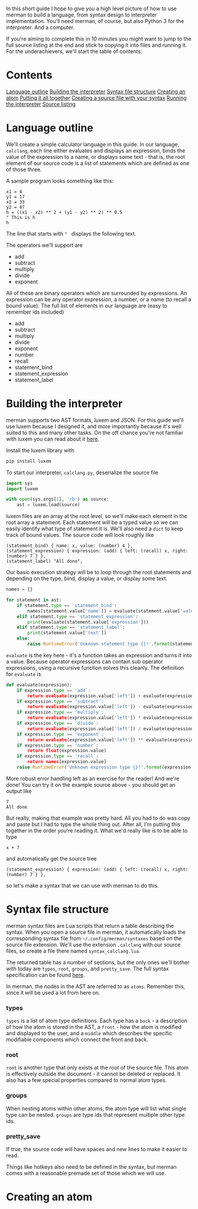 In this short guide I hope to give you a high level picture of how to use merman to build a language, from syntax design to interpreter implementation.  You'll need merman, of course, but also Python 3 for the interpreter.  And a computer.

If you're aiming to complete this in 10 minutes you might want to jump to the full source listing at the end and stick to copying it into files and running it.  For the underachievers, we'll start the table of contents:

# Contents
[Language outline](#language-outline)
[Building the interpreter](#building-the-interpreter)
[Syntax file structure](#syntax-file-structure)
[Creating an atom](#creating-an-atom)
[Putting it all together](#putting-it-all-together)
[Creating a source file with your syntax](#creating-a-source-file-with-your-syntax)
[Running the interpreter](#running-the-interpreter)
[Source listing](#source-listing)

# Language outline

We'll create a simple calculator language in this guide.  In our language, `calclang`, each line either evaluates and displays an expression, binds the value of the expression to a name, or displays some text - that is, the root element of our source code is a list of statements which are defined as one of those three.

A sample program looks something like this:
```
x1 = 4
y1 = 17
x2 = 33
y2 = 47
h = ((x1 - x2) ** 2 + (y1 - y2) ** 2) ** 0.5
" This is h
h
```

The line that starts with `" ` displays the following text.

The operators we'll support are

- add
- subtract
- multiply
- divide
- exponent

All of these are binary operators which are surrounded by expressions.  An expression can be any operator expression, a number, or a name (to recall a bound value).  The full list of elements in our language are (easy to remember ids included)

- add
- subtract
- multiply
- divide
- exponent
- number
- recall
- statement_bind
- statement_expression
- statement_label

# Building the interpreter

merman supports two AST formats, luxem and JSON.  For this guide we'll use luxem because I designed it, and more importantly because it's well suited to this and many other tasks.  On the off chance you're not familiar with luxem you can read about it [here](https://github.com/rendaw/luxem).

Install the luxem library with
```sh
pip install luxem
```

To start our interpreter, `calclang.py`, deserialize the source file
```python
import sys
import luxem

with open(sys.args[1], 'rb') as source:
    ast = luxem.load(source)
```

luxem files are an array at the root level, so we'll make each element in the root array a statement.  Each statement will be a typed value so we can easily identify what type of statement it is.  We'll also need a `dict` to keep track of bound values.  The source code will look roughly like

```luxem
(statement_bind) { name: x, value: (number) 4 },
(statement_expression) { expression: (add) { left: (recall) x, right: (number) 7 } },
(statement_label) "All done",
```

Our basic execution strategy will be to loop through the root statements and depending on the type, bind, display a value, or display some text.

```python
names = {}

for statement in ast:
    if statement.type == 'statement_bind':
        names[statement.value['name']] = evaluate(statement.value['value'])
    elif statement.type == 'statement_expression':
        print(evaluate(statement.value['expression']))
    elif statement.type == 'statement_label':
        print(statement.value['text'])
    else:
        raise RuntimeError('Unknown statement type {}!'.format(statement.type))
```

`evaluate` is the key here - it's a function takes an expression and turns it into a value.  Because operator expressions can contain sub operator expressions, using a recursive function solves this cleanly.  The definition for `evaluate` is
```python
def evaluate(expression):
    if expression.type == 'add`:
        return evaluate(expression.value['left']) + evaluate(expression.value['right'])
    if expression.type == 'subtract`:
        return evaluate(expression.value['left']) - evaluate(expression.value['right'])
    if expression.type == 'multiply`:
        return evaluate(expression.value['left']) * evaluate(expression.value['right'])
    if expression.type == 'divide`:
        return evaluate(expression.value['left']) / evaluate(expression.value['right'])
    if expression.type == 'exponent`:
        return evaluate(expression.value['left']) ** evaluate(expression.value['right'])
    if expression.type == 'number`:
        return float(expression.value)
    if expression.type == 'recall`:
        return names[expression.value]
    raise RuntimeError('Unknown expression type {}!'.format(expression.type))
```

More robust error handling left as an exercise for the reader!  And we're done!  You can try it on the example source above - you should get an output like
```
7
All done
```

But really, making that example was pretty hard.  All you had to do was copy and paste but I had to type the whole thing out.  After all, I'm putting this together in the order you're reading it.  What we'd really like is to be able to type
```
x + 7
```
and automatically get the source tree
```
(statement_expression) { expression: (add) { left: (recall) x, right: (number) 7 } },
```
so let's make a syntax that we can use with merman to do this.

# Syntax file structure

merman syntax files are Lua scripts that return a table describing the syntax.  When you open a source file in merman, it automatically loads the corresponding syntax file from `~/.config/merman/syntaxes` based on the source file extension.  We'll use the extension `.calclang` with our source files, so create a file there named `syntax_calclang.lua`.

The returned table has a number of sections, but the only ones we'll bother with today are `types`, `root`, `groups`, and `pretty_save`.  The full syntax specification can be found [here](https://github.com/Rendaw/merman/wiki/Syntax-Reference).

In merman, the nodes in the AST are referred to as `atoms`.  Remember this, since it will be used a lot from here on.

### types
`types` is a list of atom type definitions.  Each type has a `back` - a description of how the atom is stored in the AST, a `front` - how the atom is modified and displayed to the user, and a `middle` which describes the specific modifiable components which connect the front and back.

### root
`root` is another type that only exists at the root of the source file.  This atom is effectively outside the document - it cannot be deleted or replaced.  It also has a few special properties compared to normal atom types.

### groups
When nesting atoms within other atoms, the atom type will list what single type can be nested.  `groups` are type ids that represent multiple other type ids.

### pretty_save

If true, the source code will have spaces and new lines to make it easier to read.

Things like hotkeys also need to be defined in the syntax, but merman comes with a reasonable premade set of those which we will use.

# Creating an atom

